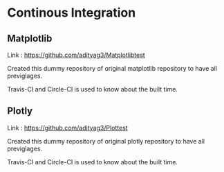 # Continous Integration

## Matplotlib 

Link : https://github.com/adityag3/Matplotlibtest

Created this dummy repository of original matplotlib repository to have all previglages. 

Travis-CI and Circle-CI is used to know about the built time.


## Plotly

Link : https://github.com/adityag3/Plottest

Created this dummy repository of original plotly repository to have all previglages. 

Travis-CI and Circle-CI is used to know about the built time.